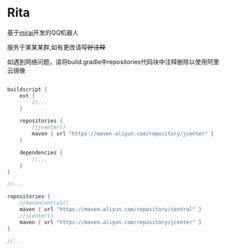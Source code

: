 # Rita

基于[mirai](https://github.com/mamoe/mirai)开发的QQ机器人

服务于某某某群,如有更改请~~写好注释~~

如遇到网络问题，请将build.gradle中repositories代码块中注释删除以使用阿里云镜像
    
```groovy

buildscript {
    ext {
        //...
    }

    repositories {
        //jcenter()
        maven { url "https://maven.aliyun.com/repository/jcenter" }
    }

    dependencies {
        //...       
    }
}

//...

repositories {
    //mavenCentral()
    maven { url "https://maven.aliyun.com/repository/central" }
    //jcenter()
    maven { url "https://maven.aliyun.com/repository/jcenter" }
}

//...

```